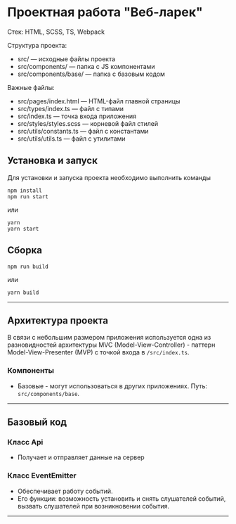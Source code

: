 # Проектная работа "Веб-ларек"

Стек: HTML, SCSS, TS, Webpack

Структура проекта:
- src/ — исходные файлы проекта
- src/components/ — папка с JS компонентами
- src/components/base/ — папка с базовым кодом

Важные файлы:
- src/pages/index.html — HTML-файл главной страницы
- src/types/index.ts — файл с типами
- src/index.ts — точка входа приложения
- src/styles/styles.scss — корневой файл стилей
- src/utils/constants.ts — файл с константами
- src/utils/utils.ts — файл с утилитами

## Установка и запуск
Для установки и запуска проекта необходимо выполнить команды

```
npm install
npm run start
```

или

```
yarn
yarn start
```
## Сборка

```
npm run build
```

или

```
yarn build
```
___

## Архитектура проекта

В связи с небольшим размером приложения используется одна из разновидностей архитектуры MVC (Model-View-Controller) - паттерн Model-View-Presenter (MVP) с точкой входа в `/src/index.ts`.

### Компоненты

* Базовые - могут использоваться в других приложениях. Путь: `src/components/base`.

___

## Базовый код

### Класс Api
* Получает и отправляет данные на сервер

### Класс EventEmitter
* Обеспечивает работу событий.
* Его функции: возможность установить и снять слушателей событий, вызвать слушателей при возникновении события.

___